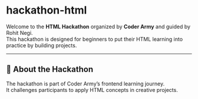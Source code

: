 # hackathon-html

Welcome to the **HTML Hackathon** organized by **Coder Army** and guided by Rohit Negi.  
This hackathon is designed for beginners to put their HTML learning into practice by building projects.

---

## 📌 About the Hackathon
The hackathon is part of Coder Army’s frontend learning journey.  
It challenges participants to apply HTML concepts in creative projects.
